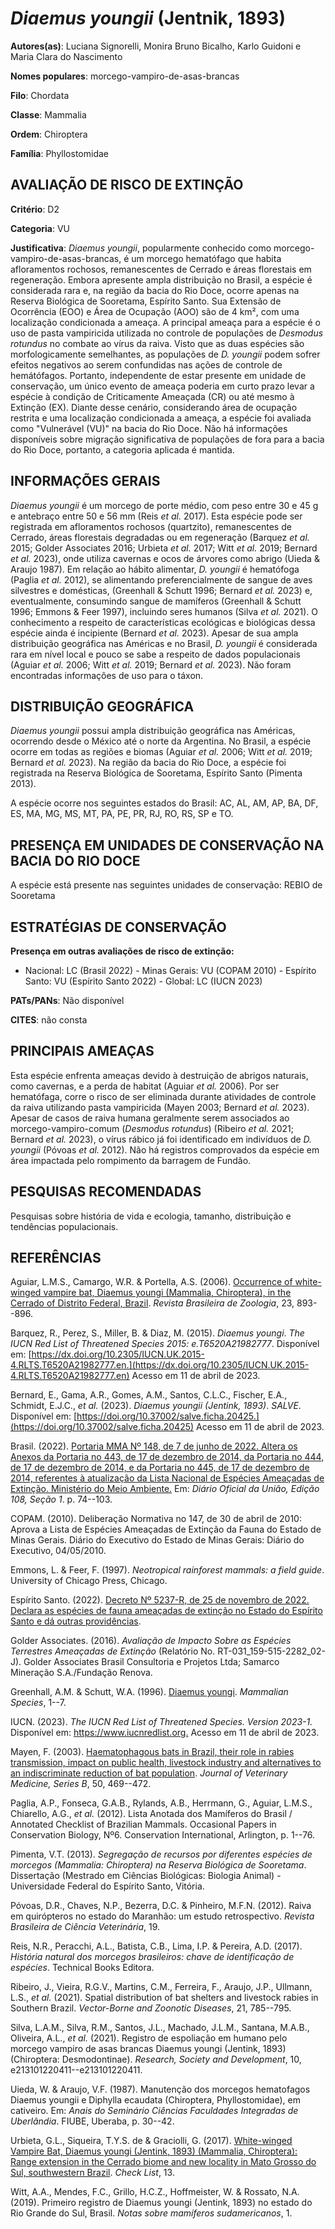 # *Diaemus youngii* (Jentnik, 1893)

**Autores(as)**: Luciana Signorelli, Monira Bruno Bicalho, Karlo Guidoni e Maria Clara do Nascimento

**Nomes populares**: morcego-vampiro-de-asas-brancas

**Filo**: Chordata

**Classe**: Mammalia

**Ordem**: Chiroptera

**Família**: Phyllostomidae

## AVALIAÇÃO DE RISCO DE EXTINÇÃO

**Critério**: D2

**Categoria**: VU

**Justificativa**: *Diaemus youngii*, popularmente conhecido como morcego-vampiro-de-asas-brancas, é um morcego hematófago que habita afloramentos rochosos, remanescentes de Cerrado e áreas florestais em regeneração. Embora apresente ampla distribuição no Brasil, a espécie é considerada rara e, na região da bacia do Rio Doce, ocorre apenas na Reserva Biológica de Sooretama, Espírito Santo. Sua Extensão de Ocorrência (EOO) e Área de Ocupação (AOO) são de 4 km², com uma localização condicionada a ameaça. A principal ameaça para a espécie é o uso de pasta vampiricida utilizada no controle de populações de *Desmodus rotundus* no combate ao vírus da raiva. Visto que as duas espécies são morfologicamente semelhantes, as populações de *D. youngii* podem sofrer efeitos negativos ao serem confundidas nas ações de controle de hemátófagos. Portanto, independente de estar presente em unidade de conservação, um único evento de ameaça poderia em curto prazo
levar a espécie à condição de Criticamente Ameaçada (CR) ou até mesmo à Extinção (EX). Diante desse cenário, considerando área de ocupação restrita e uma localização condicionada a ameaça, a espécie foi avaliada como "Vulnerável (VU)" na bacia do Rio Doce. Não há informações disponíveis sobre migração significativa de populações de fora para a bacia do Rio Doce, portanto, a categoria aplicada é mantida.

## INFORMAÇÕES GERAIS

*Diaemus youngii* é um morcego de porte médio, com peso entre 30 e 45 g e antebraço entre 50 e 56 mm (Reis *et al.* 2017). Esta espécie pode ser registrada em afloramentos rochosos (quartzito), remanescentes de Cerrado, áreas florestais degradadas ou em regeneração (Barquez *et al.* 2015; Golder Associates 2016; Urbieta *et al.* 2017; Witt *et al.* 2019; Bernard *et al.* 2023), onde utiliza cavernas e ocos de árvores como abrigo (Uieda & Araujo 1987). Em relação ao hábito alimentar, *D.  youngii* é hematófoga (Paglia *et al.* 2012), se alimentando preferencialmente de sangue de aves silvestres e domésticas, (Greenhall & Schutt 1996; Bernard *et al.* 2023) e, eventualmente, consumindo sangue de mamíferos (Greenhall & Schutt 1996; Emmons & Feer 1997), incluindo seres humanos (Silva *et al.* 2021). O conhecimento a respeito de características ecológicas e biológicas dessa espécie ainda é incipiente (Bernard *et al.* 2023). Apesar de sua ampla distribuição
geográfica nas Américas e no Brasil, *D. youngii* é considerada rara em nível local e pouco se sabe a respeito de dados populacionais (Aguiar *et al.* 2006; Witt *et al.* 2019; Bernard *et al.* 2023). Não foram encontradas informações de uso para o táxon.

## DISTRIBUIÇÃO GEOGRÁFICA

*Diaemus youngii* possui ampla distribuição geográfica nas Américas, ocorrendo desde o México até o norte da Argentina. No Brasil, a espécie ocorre em todas as regiões e biomas (Aguiar *et al.* 2006; Witt *et al.* 2019; Bernard *et al.* 2023). Na região da bacia do Rio Doce, a espécie foi registrada na Reserva Biológica de Sooretama, Espírito Santo (Pimenta 2013).

A espécie ocorre nos seguintes estados do Brasil: AC, AL, AM, AP, BA, DF, ES, MA, MG, MS, MT, PA, PE, PR, RJ, RO, RS, SP e TO.

## PRESENÇA EM UNIDADES DE CONSERVAÇÃO NA BACIA DO RIO DOCE

A espécie está presente nas seguintes unidades de conservação: REBIO de Sooretama

## ESTRATÉGIAS DE CONSERVAÇÃO

**Presença em outras avaliações de risco de extinção:**

-   Nacional: LC (Brasil 2022) -   Minas Gerais: VU (COPAM 2010) -   Espírito Santo: VU (Espírito Santo 2022) -   Global: LC (IUCN 2023)

**PATs/PANs**: Não disponível

**CITES**: não consta

## PRINCIPAIS AMEAÇAS

Esta espécie enfrenta ameaças devido à destruição de abrigos naturais, como cavernas, e a perda de habitat (Aguiar *et al.* 2006). Por ser hematófaga, corre o risco de ser eliminada durante atividades de controle da raiva utilizando pasta vampiricida (Mayen 2003; Bernard *et al.* 2023). Apesar de casos de raiva humana geralmente serem associados ao morcego-vampiro-comum (*Desmodus rotundus*) (Ribeiro *et al.* 2021; Bernard *et al.* 2023), o vírus rábico já foi identificado em indivíduos de *D. youngii* (Póvoas *et al.* 2012). Não há registros comprovados da espécie em área impactada pelo rompimento da barragem de Fundão.

## PESQUISAS RECOMENDADAS

Pesquisas sobre história de vida e ecologia, tamanho, distribuição e tendências populacionais.

## REFERÊNCIAS

Aguiar, L.M.S., Camargo, W.R. & Portella, A.S. (2006). [Occurrence of white-winged vampire bat, Diaemus youngi (Mammalia, Chiroptera), in the Cerrado of Distrito Federal, Brazil](https://doi.org/10.1590/S0101-81752006000300041). *Revista Brasileira de Zoologia*, 23, 893--896.

Barquez, R., Perez, S., Miller, B. & Diaz, M. (2015). *Diaemus youngi*.  *The IUCN Red List of Threatened Species 2015: e.T6520A21982777*.  Disponível em: [https://dx.doi.org/10.2305/IUCN.UK.2015-4.RLTS.T6520A21982777.en.](https://dx.doi.org/10.2305/IUCN.UK.2015-4.RLTS.T6520A21982777.en) Acesso em 11 de abril de 2023.

Bernard, E., Gama, A.R., Gomes, A.M., Santos, C.L.C., Fischer, E.A., Schmidt, E.J.C., *et al.* (2023). *Diaemus youngii (Jentink, 1893)*.  *SALVE*. Disponível em: [https://doi.org/10.37002/salve.ficha.20425.](https://doi.org/10.37002/salve.ficha.20425) Acesso em 11 de abril de 2023.

Brasil. (2022). [Portaria MMA Nº 148, de 7 de junho de 2022. Altera os Anexos da Portaria no 443, de 17 de dezembro de 2014, da Portaria no 444, de 17 de dezembro de 2014, e da Portaria no 445, de 17 de dezembro de 2014, referentes à atualização da Lista Nacional de Espécies Ameaçadas de Extinção. Ministério do Meio Ambiente.](https://in.gov.br/en/web/dou/-/portaria-mma-n-148-de-7-de-junho-de-2022-406272733) Em: *Diário Oficial da União, Edição 108, Seção 1*. p. 74--103.

COPAM. (2010). Deliberação Normativa no 147, de 30 de abril de 2010: Aprova a Lista de Espécies Ameaçadas de Extinção da Fauna do Estado de Minas Gerais. Diário do Executivo do Estado de Minas Gerais: Diário do Executivo, 04/05/2010.

Emmons, L. & Feer, F. (1997). *Neotropical rainforest mammals: a field guide*. University of Chicago Press, Chicago.

Espírito Santo. (2022). [Decreto Nº 5237-R, de 25 de novembro de 2022.  Declara as espécies de fauna ameaçadas de extinção no Estado do Espírito Santo e dá outras providências](https://iema.es.gov.br/Media/iema/FAUNA/Decreto%205237-R_2022_25-Nov%20-%20Fauna%20(s-peixes)%20-%20Lista%20de%20Esp%C3%A9cies%20Amea%C3%A7adas%20de%20Extin%C3%A7%C3%A3o.pdf).

Golder Associates. (2016). *Avaliação de Impacto Sobre as Espécies Terrestres Ameaçadas de Extinção* (Relatório No.  RT-031_159-515-2282_02-J). Golder Associates Brasil Consultoria e Projetos Ltda; Samarco Mineração S.A./Fundação Renova.

Greenhall, A.M. & Schutt, W.A. (1996). [Diaemus youngi](https://doi.org/10.2307/3504240/2600729). *Mammalian Species*, 1--7.

IUCN. (2023). *The IUCN Red List of Threatened Species. Version 2023-1.* Disponível em: <https://www.iucnredlist.org.> Acesso em 11 de abril de 2023.

Mayen, F. (2003). [Haematophagous bats in Brazil, their role in rabies transmission, impact on public health, livestock industry and alternatives to an indiscriminate reduction of bat population](https://doi.org/10.1046/j.1439-0450.2003.00713.x). *Journal of Veterinary Medicine, Series B*, 50, 469--472.

Paglia, A.P., Fonseca, G.A.B., Rylands, A.B., Herrmann, G., Aguiar, L.M.S., Chiarello, A.G., *et al.* (2012). Lista Anotada dos Mamíferos do Brasil / Annotated Checklist of Brazilian Mammals. Occasional Papers in Conservation Biology, Nº6. Conservation International, Arlington, p.  1--76.

Pimenta, V.T. (2013). *Segregação de recursos por diferentes espécies de morcegos (Mammalia: Chiroptera) na Reserva Biológica de Sooretama*.  Dissertação (Mestrado em Ciências Biológicas: Biologia Animal) - Universidade Federal do Espı́rito Santo, Vitória.

Póvoas, D.R., Chaves, N.P., Bezerra, D.C. & Pinheiro, M.F.N. (2012).  Raiva em quirópteros no estado do Maranhão: um estudo retrospectivo.  *Revista Brasileira de Ciência Veterinária*, 19.

Reis, N.R., Peracchi, A.L., Batista, C.B., Lima, I.P. & Pereira, A.D.  (2017). *História natural dos morcegos brasileiros: chave de identificação de espécies*. Technical Books Editora.

Ribeiro, J., Vieira, R.G.V., Martins, C.M., Ferreira, F., Araujo, J.P., Ullmann, L.S., *et al.* (2021). Spatial distribution of bat shelters and livestock rabies in Southern Brazil. *Vector-Borne and Zoonotic Diseases*, 21, 785--795.

Silva, L.A.M., Silva, R.M., Santos, J.L., Machado, J.L.M., Santana, M.A.B., Oliveira, A.L., *et al.* (2021). Registro de espoliação em humano pelo morcego vampiro de asas brancas Diaemus youngi (Jentink, 1893)(Chiroptera: Desmodontinae). *Research, Society and Development*, 10, e213101220411--e213101220411.

Uieda, W. & Araujo, V.F. (1987). Manutenção dos morcegos hematofagos Diaemus youngii e Diphylla ecaudata (Chiroptera, Phyllostomidae), em cativeiro. Em: *Anais do Seminário Ciências Faculdades Integradas de Uberlândia*. FIUBE, Uberaba, p. 30--42.

Urbieta, G.L., Siqueira, T.Y.S. de & Graciolli, G. (2017). [White-winged Vampire Bat, Diaemus youngi (Jentink, 1893) (Mammalia, Chiroptera): Range extension in the Cerrado biome and new locality in Mato Grosso do Sul, southwestern Brazil](https://doi.org/10.15560/13.3.2128). *Check List*, 13.

Witt, A.A., Mendes, F.C., Grillo, H.C.Z., Hoffmeister, W. & Rossato, N.A. (2019). Primeiro registro de Diaemus youngi (Jentink, 1893) no estado do Rio Grande do Sul, Brasil. *Notas sobre mamı́feros sudamericanos*, 1.
